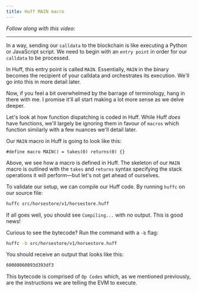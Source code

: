 ```yaml
---
title: Huff MAIN macro
---
```


_Follow along with this video:_

---

In a way, sending our `calldata` to the blockchain is like executing a Python or JavaScript script. We need to begin with an `entry point` in order for our `calldata` to be processed.

In Huff, this entry point is called `MAIN`. Essentially, `MAIN` in the binary becomes the recipient of your calldata and orchestrates its execution. We'll go into this in more detail later.

Now, if you feel a bit overwhelmed by the barrage of terminology, hang in there with me. I promise it'll all start making a lot more sense as we delve deeper.

Let's look at how function dispatching is coded in Huff. While Huff _does_ have functions, we'll largely be ignoring them in favour of `macros` which function similarly with a few nuances we'll detail later.

Our `MAIN` macro in Huff is going to look like this:

```
#define macro MAIN() = takes(0) returns(0) {}
```

Above, we see how a macro is defined in Huff. The skeleton of our `MAIN` macro is outlined with the `takes` and `returns` syntax specifying the stack operations it will perform—but let's not get ahead of ourselves.

To validate our setup, we can compile our Huff code. By running `huffc` on our source file:

```bash
huffc src/horsestore/v1/horsestore.huff
```

If all goes well, you should see `Compiling...` with no output. This is good news!

Curious to see the bytecode? Run the command with a `-b` flag:

```bash
huffc -b src/horsestore/v1/horsestore.huff
```

You should receive an output that looks like this:

```bash
60008060093d393df3
```

This bytecode is comprised of `Op Codes` which, as we mentioned previously, are the instructions we are telling the EVM to execute.
